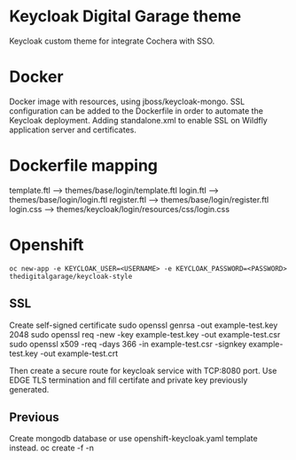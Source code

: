 # Keycloak Digital Garage theme
Keycloak custom theme for integrate Cochera with SSO.

# Docker
Docker image with resources, using jboss/keycloak-mongo.
SSL configuration can be added to the Dockerfile in order to automate the Keycloak deployment. Adding standalone.xml to enable SSL on Wildfly application server and certificates.

# Dockerfile mapping
template.ftl --> themes/base/login/template.ftl
login.ftl --> themes/base/login/login.ftl
register.ftl --> themes/base/login/register.ftl
login.css --> themes/keycloak/login/resources/css/login.css

# Openshift
    oc new-app -e KEYCLOAK_USER=<USERNAME> -e KEYCLOAK_PASSWORD=<PASSWORD> thedigitalgarage/keycloak-style

## SSL
Create self-signed certificate
    sudo openssl genrsa -out example-test.key 2048
    sudo openssl req -new -key example-test.key -out example-test.csr
    sudo openssl x509 -req -days 366 -in example-test.csr        -signkey example-test.key -out example-test.crt

Then create a secure route for keycloak service with TCP:8080 port.
Use EDGE TLS termination and fill certifate and private key previously generated.

## Previous
Create mongodb database or use openshift-keycloak.yaml template instead.
    oc create -f <filename> -n <project>




